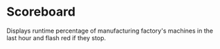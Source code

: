 # Scoreboard
Displays runtime percentage of manufacturing factory's machines in the last hour and flash red if they stop.
